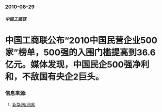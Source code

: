 ### [2010-08-29](/news/2010/08/29/index.md)

##### 中国工商联
#  中国工商联公布“2010中国民营企业500家”榜单，500强的入围门槛提高到36.6亿元。媒体发现，中国民企500强净利和，不敌国有央企2巨头。




### 信息来源:

1. [新华网/网易](http://news.163.com/10/0830/01/6FA438I800014AED.html)
